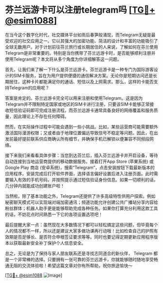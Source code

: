 # 芬兰远游卡可以注册telegram吗 [[TG💪+ @esim1088](https://t.me/s/esim1088)]

在当今这个数字化时代，社交媒体平台如雨后春笋般涌现，而Telegram无疑是最受欢迎的社交应用之一。它以其强大的加密功能、简洁的设计和丰富的功能吸引了全球无数用户。对于计划前往芬兰旅行或长期居住的人来说，了解如何在芬兰使用Telegram是非常重要的。特别是当你携带了芬兰远游卡时，是否能够顺利注册并使用Telegram呢？本文将从多个角度为你详细解答这一问题。

首先，让我们来了解一下什么是芬兰远游卡。芬兰远游卡是一种专门为国际游客设计的SIM卡服务，旨在为用户提供便捷的通信解决方案。无论你是短期访问还是长期居住，这种卡片都能满足你的通话、短信以及上网需求。那么，这样的卡能否支持Telegram的应用呢？

答案是肯定的。芬兰远游卡完全可以用来注册和使用Telegram。这是因为Telegram并不限制特定国家或地区的SIM卡进行注册，只要该SIM卡能够正常接收短信验证码即可完成注册流程。而芬兰远游卡通常具备良好的网络覆盖和服务质量，因此理论上不存在任何障碍。

然而，在实际操作过程中可能会遇到一些小挑战。比如，某些运营商可能需要额外激活国际漫游权限；又或者由于地理位置偏远导致信号不稳定等问题。因此，在出发前最好提前联系供应商确认所有细节，并确保手机已解锁以便兼容不同频段网络。

接下来我们来看看具体步骤：当您到达芬兰后，插入芬兰远游卡并开启设备，等待自动连接到当地运营商提供的移动数据服务。接着打开App Store (苹果系统) 或 Google Play 商店 (安卓系统)，搜索“Telegram”，点击安装按钮下载最新版本的应用程序。安装完成后打开软件界面，选择语言偏好设置后进入注册页面。此时需要输入有效的手机号码，并按照提示通过短信验证身份信息。如果一切顺利的话，几分钟内就能成功创建账户啦！

当然啦，除了基本功能之外，Telegram还提供了许多高级特性供用户探索。例如秘密聊天模式可以实现端对端加密通讯；频道功能允许创建公共广播站分享内容给粉丝群体；机器人助手更是能够帮助完成各种任务。如果你打算充分利用这款工具的话，不妨花点时间熟悉一下它的各项设置选项吧！

最后提醒大家一点：虽然现在大多数情况下都可以轻松搞定这些问题，但毕竟每个人的情况都不一样，所以还是建议大家多做功课再行动哦！比如检查自己的护照有效期是否足够长、是否符合申根签证要求等等。同时也要记得定期更新应用程序版本以获取最新安全补丁保护个人信息安全。

总之，无论是为了保持与家人朋友联系还是寻找志同道合的新伙伴， Telegram 都是一个非常棒的选择。只要拥有一张可靠的芬兰远游卡，你就能够随时随地享受畅通无阻的交流体验啦！希望这篇文章对你有所帮助，祝你旅途愉快～

[[TG💪+ @esim1088](https://t.me/s/esim1088) ![Image](https://i.postimg.cc/4NQfJmqS/Snipaste-2025-05-13-00-14-12.png)]